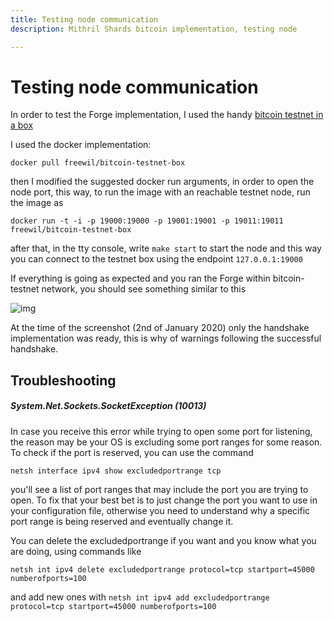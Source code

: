 ```yaml
---
title: Testing node communication
description: Mithril Shards bitcoin implementation, testing node

---
```


# Testing node communication

In order to test the Forge implementation, I used the handy [bitcoin testnet in a box](https://github.com/freewil/bitcoin-testnet-box)	

I used the docker implementation:

`docker pull freewil/bitcoin-testnet-box`

then I modified the suggested docker run arguments, in order to open the node port, this way, to run the image with an reachable testnet node, run the image as

`docker run -t -i -p 19000:19000 -p 19001:19001 -p 19011:19011 freewil/bitcoin-testnet-box`

after that, in the tty console, write `make start` to start the node and this way you can connect to the testnet box using the endpoint `127.0.0.1:19000`

If everything is going as expected and you ran the Forge within bitcoin-testnet network, you should see something similar to this

![img](https://cdn.discordapp.com/attachments/662122241190002699/662122563270475776/unknown.png)

At the time of the screenshot (2nd of January 2020) only the handshake implementation was ready, this is why of warnings following the successful handshake.



## Troubleshooting

##### System.Net.Sockets.SocketException (10013)

In case you receive this error while trying to open some port for listening, the reason may be your OS is excluding some port ranges for some reason.
To check if the port is reserved, you can use the command

`netsh interface ipv4 show excludedportrange tcp`

you'll see a list of port ranges that may include the port you are trying to open.
To fix that your best bet is to just change the port you want to use in your configuration file, otherwise you need to understand why a specific port range is being reserved and eventually change it.

You can delete the excludedportrange if you want and you know what you are doing, using commands like

`netsh int ipv4 delete excludedportrange protocol=tcp startport=45000 numberofports=100`

and add new ones with 
`netsh int ipv4 add excludedportrange protocol=tcp startport=45000 numberofports=100`